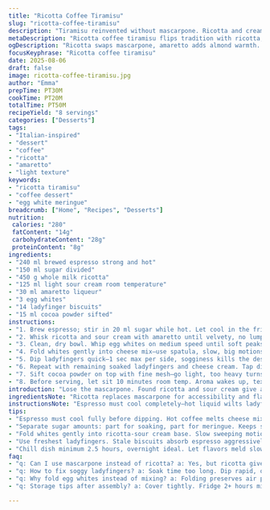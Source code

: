 ```yaml
---
title: "Ricotta Coffee Tiramisu"
slug: "ricotta-coffee-tiramisu"
description: "Tiramisu reinvented without mascarpone. Ricotta and cream cheese blend creates a lighter, tangier filling. Espresso deepens flavor, liqueur swapped for amaretto to add a nutty note. Egg whites whipped to peaks folded in for airy lift. Ladyfingers soaked quickly—avoid soggy disaster. Cocoa dust finish. Chilling slows flavor melding, texture firms just right. A twist on the classic, adapted for accessibility and texture play."
metaDescription: "Ricotta coffee tiramisu flips tradition with ricotta, sour cream and amaretto. Ladyfingers soak just right; airy egg whites lift the lighter, tangy texture."
ogDescription: "Ricotta swaps mascarpone, amaretto adds almond warmth. Ladyfingers dip quick; egg whites fold for airy lift. Chill long to meld flavors and firm layers."
focusKeyphrase: "Ricotta coffee tiramisu"
date: 2025-08-06
draft: false
image: ricotta-coffee-tiramisu.jpg
author: "Emma"
prepTime: PT30M
cookTime: PT20M
totalTime: PT50M
recipeYield: "8 servings"
categories: ["Desserts"]
tags:
- "Italian-inspired"
- "dessert"
- "coffee"
- "ricotta"
- "amaretto"
- "light texture"
keywords:
- "ricotta tiramisu"
- "coffee dessert"
- "egg white meringue"
breadcrumb: ["Home", "Recipes", "Desserts"]
nutrition: 
 calories: "280"
 fatContent: "14g"
 carbohydrateContent: "28g"
 proteinContent: "8g"
ingredients:
- "240 ml brewed espresso strong and hot"
- "150 ml sugar divided"
- "450 g whole milk ricotta"
- "125 ml light sour cream room temperature"
- "30 ml amaretto liqueur"
- "3 egg whites"
- "14 ladyfinger biscuits"
- "15 ml cocoa powder sifted"
instructions:
- "1. Brew espresso; stir in 20 ml sugar while hot. Let cool in the fridge to just cold—sharp, bitter aroma shifts to smooth with a hint of sweetness. Keep close, moisture matters."
- "2. Whisk ricotta and sour cream with amaretto until velvety, no lumps. This combo beats mascarpone for tang and lightness. Use a hand mixer low speed to avoid overmashing. Set aside."
- "3. Clean, dry bowl. Whip egg whites on medium speed until soft peaks form—tips gently curl. Add remaining 130 ml sugar gradually while whipping to stiff shiny peaks. Tip: overwhip and it dries out, making mixing tough."
- "4. Fold whites gently into cheese mix—use spatula, slow, big motions. Preserves volume, no deflating. Uneven mixing ruins airy texture. Check consistency: light, almost fluffy but stable."
- "5. Dip ladyfingers quick—1 sec max per side, sogginess kills the dessert. Lay half in a 3-liter glass dish. Layer half cream mixture evenly, smoothing with spatula but don’t press down hard."
- "6. Repeat with remaining soaked ladyfingers and cheese cream. Tap dish gently to even out layers and release air bubbles."
- "7. Sift cocoa powder on top with fine mesh—go light, too heavy turns bitter. Cover tightly, refrigerate minimum 2.5 hours—overnight better. Texture firms, flavors marry gradually but no drowning in moisture."
- "8. Before serving, let sit 10 minutes room temp. Aroma wakes up, texture softens slightly, easier to slice. Serve with a long spoon or fork—fork pokes textures well."
introduction: "Lose the mascarpone. Found ricotta and sour cream give an intriguingly brighter, lighter profile to the classic tiramisu. Switched liqueur from coffee to amaretto—introduces unexpected nutty warmth. Experimented with egg whites instead of yolks or whole eggs for less density, more lift and air. Ladylike fingers soak short, flirt with espresso but never drown. Texture matters more than patience here. Cocoa sprinkles last-minute, adding just the bitter kiss needed post-refrigeration. This version breathes different life. Keeps classic traits, but less heavy, less predictable. Some learnings along the way—don’t skip chilling or risk loose layers. Don’t over-soak the biscuits or face crumb mush. Worth every step for something familiar yet fresh, a bit bolder on the back palate."
ingredientsNote: "Ricotta replaces mascarpone for accessibility and flavor brightness; it's less fatty but tangier, so sour cream adds smoothness while keeping the mixture creamy yet airy. Amaretto liqueur swaps the coffee liqueur, enhancing with almond nuances without overpowering. Egg whites, not yolks, is intentional for lighter texture and reduced richness. Ladyfingers must be fresh; stale ones absorb espresso too aggressively and turn gummy. Use freshly brewed strong espresso with no sugar, so you can control the sweetness; sugar splits between soaking liquid and meringue for balanced sweetness and structure. Cocoa powder dusting last; adding early can cause moisture to seep in and bitterness to deepen uncomfortably."
instructionsNote: "Espresso must cool completely—hot liquid wilts ladyfingers too fast and melts the cheese blend. Separating sugar for soaking and meringue stabilizes the final texture, preventing weeping or overly sweet cream. Whip whites until shiny and stiff but not dry; dry whites fold poorly and cause clumps. Folding technique critical: slow, sweeping motions preserve air pockets, which create the dreamy structure. Ladyfingers dip fast—like fleeting kisses—and layering must happen quickly to keep biscuits intact and avoid soggy disaster. Let the assembled dish rest cold for at least 2.5 hours, preferably overnight, so flavors meld and texture sets; impatience leads to runny, weak flavor melds. Let tiramisu warm slightly before serving for best mouthfeel and aromatic release."
tips:
- "Espresso must cool fully before dipping. Hot coffee melts cheese mix, turning texture runny. Watch steam fade—cool means flavors soften and ladyfingers stay intact; soak quickly, less than two seconds per side or risk gummy base."
- "Separate sugar amounts: part for soaking, part for meringue. Keeps sweetness balanced, texture stable. Whip egg whites until shiny stiff peaks but not dry. Dry whites crumble, mix poorly, create lumps in final cream."
- "Fold whites gently into ricotta-sour cream base. Slow sweeping motions preserve bubbles. Too much force deflates mix; results dense and flat. Final texture should feel light, almost fluffy yet hold shape when scooped."
- "Use freshest ladyfingers. Stale biscuits absorb espresso aggressively, become gummy and flatten layers. Espresso strong and unsweetened allows sugar control; adjust sweetness by splitting sugar carefully between soak and meringue to keep structure."
- "Chill dish minimum 2.5 hours, overnight ideal. Let flavors meld slowly. Texture firms up, layers hold. Remove 10 minutes before serving. Slight warming wakes aroma, softens edges, easier to slice. Cutting cold may crack delicate layers."
faq:
- "q: Can I use mascarpone instead of ricotta? a: Yes, but ricotta gives lighter, tangier profile. Mascarpone richer, denser. Mixing speed must slow to avoid overbeating mascarpone. Texture and flavor shifts noticeably."
- "q: How to fix soggy ladyfingers? a: Soak time too long. Dip rapid, one second max each side. If soaking liquid cools, ladyfingers drink slower; if hot, they dissolve fast. Layer fast to keep texture crisp-ish."
- "q: Why fold egg whites instead of mixing? a: Folding preserves air pockets. Stirring knocks out volume, making dense cream. Airiness key for lightness. Overwhip dry whites fold poorly; balance stiff but soft shine."
- "q: Storage tips after assembly? a: Cover tightly. Fridge 2+ hours minimum, better overnight. Can freeze but texture shifts, cocoa powder dampens. If freezing, thaw in fridge slowly; expect softer cream, less defined layers."

---
```

